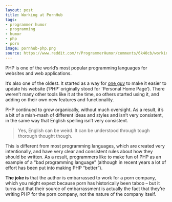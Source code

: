 ```yaml
---
layout: post
title: Working at PornHub
tags:
- programmer humor
- programming
- humor
- php
- porn
image: pornhub-php.png
source: https://www.reddit.com/r/ProgrammerHumor/comments/6k40cb/working_at_pornhub/
---
```


PHP is one of the world’s most popular programming languages for websites and web applications.

It’s also one of the oldest. It started as a way for [one guy](https://en.wikipedia.org/wiki/Rasmus_Lerdorf) to make it easier to update his website (‘PHP’ originally stood for 'Personal Home Page’). There weren’t many other tools like it at the time, so others started using it, and adding on their own new features and functionality.

PHP continued to grow organically, without much oversight. As a result, it’s a bit of a mish-mash of different ideas and styles and isn’t very consistent, in the same way that English spelling isn’t very consistent.

> Yes, English can be weird. It can be understood through tough thorough thought though.

This is different from most programming languages, which are created very intentionally, and have very clear and consistent rules about how they should be written. As a result, programmers like to make fun of PHP as an example of a “bad programming language” (although in recent years a lot of effort has been put into making PHP “better”).

**The joke is** that the author is embarrassed to work for a porn company, which you might expect because porn has historically been taboo – but it turns out that their source of embarrassment is actually the fact that they’re writing PHP for the porn company, not the nature of the company itself.